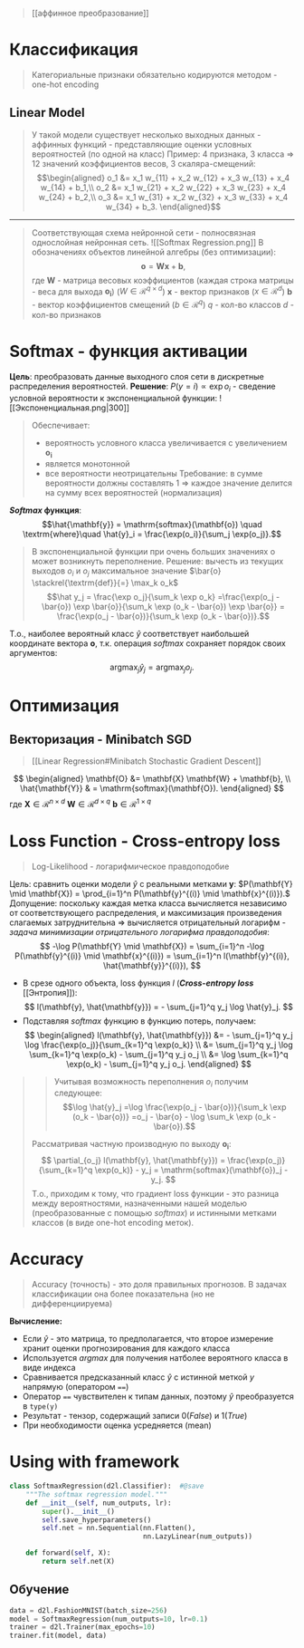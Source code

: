 > [[аффинное преобразование]]

# Классификация
> Категориальные признаки обязательно кодируются методом - one-hot encoding
## Linear Model
> У такой модели существует несколько выходных данных - аффинных функций - представляющие оценки условных вероятностей (по одной на класс)
> Пример: 4 признака, 3 класса => 12 значений коэффициентов весов, 3 скаляра-смещений:$$\begin{aligned}
o_1 &= x_1 w_{11} + x_2 w_{12} + x_3 w_{13} + x_4 w_{14} + b_1,\\
o_2 &= x_1 w_{21} + x_2 w_{22} + x_3 w_{23} + x_4 w_{24} + b_2,\\
o_3 &= x_1 w_{31} + x_2 w_{32} + x_3 w_{33} + x_4 w_{34} + b_3.
\end{aligned}$$

---
> Соответствующая схема нейронной сети - полносвязная однослойная нейронная сеть.
> ![[Softmax Regression.png]]
В обозначениях объектов линейной алгебры (без оптимизации): $$\mathbf{o}=\mathbf{W}\mathbf{x} + \mathbf{b},$$где $\mathbf{W}$ - матрица весовых коэффициентов (каждая строка матрицы - веса для выхода $\mathbf{o_i}$) ($W \in \mathcal{R}^{q\times d}$)
$\mathbf{x}$ - вектор признаков ($x \in \mathcal{R}^d$)
$\mathbf{b}$ - вектор коэффициентов смещений ($b \in \mathcal{R}^{q}$)
$q$ - кол-во классов
$d$ - кол-во признаков

# Softmax - функция активации
**Цель**: преобразовать данные выходного слоя сети в дискретные распределения вероятностей.
**Решение**: $P(y = i) \propto \exp o_i$ - сведение условной вероятности к экспоненциальной функции:
 ![[Экспоненциальная.png|300]]
> Обеспечивает: 
> - вероятность условного класса увеличивается с увеличением $\mathbf{o_i}$
> - является монотонной
> - все вероятности неотрицательны
> Требование: в сумме вероятности должны составлять $1$ => каждое значение делится на сумму всех вероятностей (нормализация)

**$Softmax$ функция**:$$\hat{\mathbf{y}} = \mathrm{softmax}(\mathbf{o}) \quad \textrm{where}\quad \hat{y}_i = \frac{\exp(o_i)}{\sum_j \exp(o_j)}.$$
> В экспоненциальной функции при очень больших значениях o может возникнуть переполнение.
> Решение: вычесть из текущих выходов $o_i$ и $o_j$ максимальное значение $\bar{o} \stackrel{\textrm{def}}{=} \max_k o_k$ $$\hat y_j = \frac{\exp o_j}{\sum_k \exp o_k} =\frac{\exp(o_j - \bar{o}) \exp \bar{o}}{\sum_k \exp (o_k - \bar{o}) \exp \bar{o}} = \frac{\exp(o_j - \bar{o})}{\sum_k \exp (o_k - \bar{o})}.$$
> 

Т.о., наиболее вероятный класс $\hat{y}$ соответствует наибольшей координате вектора $\mathbf{o}$, т.к. операция $softmax$ сохраняет порядок своих аргументов: 
$$
\operatorname*{argmax}_j \hat y_j = \operatorname*{argmax}_j o_j.
$$

# Оптимизация
## Векторизация - Minibatch SGD

> [[Linear Regression#Minibatch Stochastic Gradient Descent]]

$$ \begin{aligned} \mathbf{O} &= \mathbf{X} \mathbf{W} + \mathbf{b}, \\ \hat{\mathbf{Y}} & = \mathrm{softmax}(\mathbf{O}). \end{aligned} $$
где $\mathbf{X} \in \mathcal{R}^{n \times d}$
$\mathbf{W} \in \mathcal{R}^{d \times q}$
$\mathbf{b} \in \mathcal{R}^{1 \times q}$

# Loss Function - Cross-entropy loss
> Log-Likelihood - логарифмическое правдоподобие

Цель: сравнить оценки модели $\hat{y}$ с реальными метками $\mathbf{y}$: $P(\mathbf{Y} \mid \mathbf{X}) = \prod_{i=1}^n P(\mathbf{y}^{(i)} \mid \mathbf{x}^{(i)}).$
Допущение: поскольку каждая метка класса вычисляется независимо от соответствующего распределения, и максимизация произведения слагаемых затруднительна => вычисляется отрицательный логарифм - *задача минимизации отрицательного логарифма правдоподобия*: 
$$
-\log P(\mathbf{Y} \mid \mathbf{X}) = \sum_{i=1}^n -\log P(\mathbf{y}^{(i)} \mid \mathbf{x}^{(i)})
= \sum_{i=1}^n l(\mathbf{y}^{(i)}, \hat{\mathbf{y}}^{(i)}),
$$
- В срезе одного объекта, loss функция $l$ (***Cross-entropy loss*** [[Энтропия]]): $$ l(\mathbf{y}, \hat{\mathbf{y}}) = - \sum_{j=1}^q y_j \log \hat{y}_j. $$
- Подставляя $softmax$ функцию в функцию потерь, получаем: 
$$
\begin{aligned}
l(\mathbf{y}, \hat{\mathbf{y}}) &=  - \sum_{j=1}^q y_j \log \frac{\exp(o_j)}{\sum_{k=1}^q \exp(o_k)} \\
&= \sum_{j=1}^q y_j \log \sum_{k=1}^q \exp(o_k) - \sum_{j=1}^q y_j o_j \\
&= \log \sum_{k=1}^q \exp(o_k) - \sum_{j=1}^q y_j o_j.
\end{aligned}
$$

> > Учитывая возможность переполнения $o_i$ получим следующее: $$\log \hat{y}_j =\log \frac{\exp(o_j - \bar{o})}{\sum_k \exp (o_k - \bar{o})} =o_j - \bar{o} - \log \sum_k \exp (o_k - \bar{o}).$$
>
> Рассматривая частную производную по выходу $\mathbf{o_i}$: 
  $$
\partial_{o_j} l(\mathbf{y}, \hat{\mathbf{y}}) = \frac{\exp(o_j)}{\sum_{k=1}^q \exp(o_k)} - y_j = \mathrm{softmax}(\mathbf{o})_j - y_j.
$$
> Т.о., приходим к тому, что градиент loss функции - это разница между вероятностями, назначенными нашей моделью (преобразованные с помощью $softmax$) и истинными метками классов (в виде one-hot encoding меток).

# Accuracy
> Accuracy (точность) - это доля правильных прогнозов.
> В задачах классификации она более показательна (но не дифференциируема)

**Вычисление:**
- Если $\hat{y}$ - это матрица, то предполагается, что второе измерение хранит оценки прогнозирования для каждого класса
- Используется $argmax$ для получения натболее вероятного класса в виде индекса
- Сравнивается предсказанный класс $\hat{y}$ с истинной меткой $y$ напрямую (оператором `==`)
- Оператор `==` чувствителен к типам данных, поэтому $\hat{y}$ преобразуется в `type(y)`
- Результат - тензор, содержащий записи 0($False$) и 1($True$)
- При необходимости оценка усредняется (mean)
# Using with framework
```python
class SoftmaxRegression(d2l.Classifier):  #@save
    """The softmax regression model."""
    def __init__(self, num_outputs, lr):
        super().__init__()
        self.save_hyperparameters()
        self.net = nn.Sequential(nn.Flatten(),
                                 nn.LazyLinear(num_outputs))

    def forward(self, X):
        return self.net(X)
```
## Обучение
```python
data = d2l.FashionMNIST(batch_size=256)
model = SoftmaxRegression(num_outputs=10, lr=0.1)
trainer = d2l.Trainer(max_epochs=10)
trainer.fit(model, data)
```
